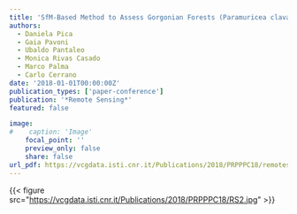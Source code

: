 ```yaml
---
title: 'SfM-Based Method to Assess Gorgonian Forests (Paramuricea clavata (Cnidaria, Octocorallia))'
authors:
  - Daniela Pica
  - Gaia Pavoni
  - Ubaldo Pantaleo
  - Monica Rivas Casado
  - Marco Palma
  - Carlo Cerrano
date: '2018-01-01T00:00:00Z'
publication_types: ['paper-conference']
publication: '*Remote Sensing*'
featured: false

image:
#    caption: 'Image'
    focal_point: ''
    preview_only: false
    share: false
url_pdf: https://vcgdata.isti.cnr.it/Publications/2018/PRPPPC18/remotesensing-10-01154-v2.pdf
---
```

{{< figure src="https://vcgdata.isti.cnr.it/Publications/2018/PRPPPC18/RS2.jpg" >}}

